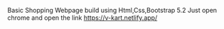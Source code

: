 Basic Shopping Webpage build using Html,Css,Bootstrap 5.2
Just open chrome and open the link
https://v-kart.netlify.app/
